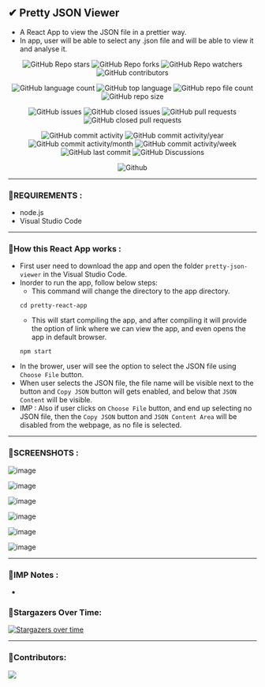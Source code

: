 
## ✔ Pretty JSON Viewer
- A React App to view the JSON file in a prettier way.
- In app, user will be able to select any .json file and will be able to view it and analyse it.

<p align = "center">
	<img src = "https://img.shields.io/github/stars/akash-rajak/Pretty-JSON-Viewer?style=social", alt = "GitHub Repo stars">
	<img src = "https://img.shields.io/github/forks/akash-rajak/Pretty-JSON-Viewer?style=social", alt = "GitHub Repo forks">
	<img src = "https://img.shields.io/github/watchers/akash-rajak/Pretty-JSON-Viewer?style=social", alt = "GitHub Repo watchers">
	<img src = "https://img.shields.io/github/contributors/akash-rajak/Pretty-JSON-Viewer?style=social", alt = "GitHub contributors">
</p>
<p align = "center">
	<img src = "https://img.shields.io/github/languages/count/akash-rajak/Pretty-JSON-Viewer?style=social", alt = "GitHub language count">
	<img src = "https://img.shields.io/github/languages/top/akash-rajak/Pretty-JSON-Viewer?style=social", alt = "GitHub top language">
	<img src = "https://img.shields.io/github/directory-file-count/akash-rajak/Pretty-JSON-Viewer?style=social", alt = "GitHub repo file count">
	<img src = "https://img.shields.io/github/repo-size/akash-rajak/Pretty-JSON-Viewer?style=social", alt = "GitHub repo size">
</p>
<p align = "center">
	<img src = "https://img.shields.io/github/issues/akash-rajak/Pretty-JSON-Viewer", alt = "GitHub issues">
	<img src = "https://img.shields.io/github/issues-closed/akash-rajak/Pretty-JSON-Viewer", alt = "GitHub closed issues">
	<img src = "https://img.shields.io/github/issues-pr/akash-rajak/Pretty-JSON-Viewer", alt = "GitHub pull requests">
	<img src = "https://img.shields.io/github/issues-pr-closed/akash-rajak/Pretty-JSON-Viewer", alt = "GitHub closed pull requests">
</p>
<p align = "center">
	<img src = "https://img.shields.io/github/commit-activity/t/akash-rajak/Pretty-JSON-Viewer", alt = "GitHub commit activity">
	<img src = "https://img.shields.io/github/commit-activity/y/akash-rajak/Pretty-JSON-Viewer", alt = "GitHub commit activity/year">
	<img src = "https://img.shields.io/github/commit-activity/m/akash-rajak/Pretty-JSON-Viewer", alt = "GitHub commit activity/month">
	<img src = "https://img.shields.io/github/commit-activity/w/akash-rajak/Pretty-JSON-Viewer", alt = "GitHub commit activity/week">
	<img src = "https://img.shields.io/github/last-commit/akash-rajak/Pretty-JSON-Viewer", alt = "GitHub last commit">
	<img src = "https://img.shields.io/github/discussions/akash-rajak/Pretty-JSON-Viewer", alt = "GitHub Discussions">
</p>
<p align = "center">
	<img src = "https://img.shields.io/github/license/akash-rajak/Pretty-JSON-Viewer", alt = "Github">
</p>

****

### 📌REQUIREMENTS :
- node.js
- Visual Studio Code

****

### 📌How this React App works :
- First user need to download the app and open the folder `pretty-json-viewer` in the Visual Studio Code.
- Inorder to run the app, follow below steps:
	- This command will change the directory to the app directory.
	```
	cd pretty-react-app
	```
	- This will start compiling the app, and after compiling it will provide the option of link where we can view the app, and even opens the app in default browser.
	```
	npm start
	```
- In the brower, user will see the option to select the JSON file using `Choose File` button.
- When user selects the JSON file, the file name will be visible next to the button and `Copy JSON` button will gets enabled, and below that `JSON Content` will be visible.
- IMP : Also if user clicks on `Choose File` button, and end up selecting no JSON file, then the `Copy JSON` button and `JSON Content Area` will be disabled from the webpage, as no file is selected.

****

### 📌SCREENSHOTS :
![image](https://github.com/akash-rajak/Pretty-JSON-Viewer/assets/57003737/a1103fd9-c87a-4e98-a54c-7461b7be0b14)

![image](https://github.com/akash-rajak/Pretty-JSON-Viewer/assets/57003737/8dbffe4f-3f52-406c-ae92-379f706bd347)

![image](https://github.com/akash-rajak/Pretty-JSON-Viewer/assets/57003737/9969e383-908f-4bb7-a5d8-26ec8e49899e)

![image](https://github.com/akash-rajak/Pretty-JSON-Viewer/assets/57003737/5228e9a8-92df-4058-9d83-f23c1782a75e)

![image](https://github.com/akash-rajak/Pretty-JSON-Viewer/assets/57003737/b0e27a1a-41c6-4f51-b0d5-d49d1a13c0f9)

![image](https://github.com/akash-rajak/Pretty-JSON-Viewer/assets/57003737/f5253d94-768f-4bf2-aac0-697fbfdd7275)





****

### 📌IMP Notes :
- 

### 🌟Stargazers Over Time:
[![Stargazers over time](https://starchart.cc/akash-rajak/Pretty-JSON-Viewer.svg)](https://starchart.cc/akash-rajak/Pretty-JSON-Viewer)

****

### 📌Contributors:
<a href="https://github.com/akash-rajak/Pretty-JSON-Viewer/graphs/contributors">
  <img src="https://contrib.rocks/image?repo=akash-rajak/Pretty-JSON-Viewer" />
</a>


<!--  Readme given the React App by default---------------------------------------------
# Getting Started with Create React App

This project was bootstrapped with [Create React App](https://github.com/facebook/create-react-app).

## Available Scripts

In the project directory, you can run:

### `npm start`

Runs the app in the development mode.\
Open [http://localhost:3000](http://localhost:3000) to view it in your browser.

The page will reload when you make changes.\
You may also see any lint errors in the console.

### `npm test`

Launches the test runner in the interactive watch mode.\
See the section about [running tests](https://facebook.github.io/create-react-app/docs/running-tests) for more information.

### `npm run build`

Builds the app for production to the `build` folder.\
It correctly bundles React in production mode and optimizes the build for the best performance.

The build is minified and the filenames include the hashes.\
Your app is ready to be deployed!

See the section about [deployment](https://facebook.github.io/create-react-app/docs/deployment) for more information.

### `npm run eject`

**Note: this is a one-way operation. Once you `eject`, you can't go back!**

If you aren't satisfied with the build tool and configuration choices, you can `eject` at any time. This command will remove the single build dependency from your project.

Instead, it will copy all the configuration files and the transitive dependencies (webpack, Babel, ESLint, etc) right into your project so you have full control over them. All of the commands except `eject` will still work, but they will point to the copied scripts so you can tweak them. At this point you're on your own.

You don't have to ever use `eject`. The curated feature set is suitable for small and middle deployments, and you shouldn't feel obligated to use this feature. However we understand that this tool wouldn't be useful if you couldn't customize it when you are ready for it.

## Learn More

You can learn more in the [Create React App documentation](https://facebook.github.io/create-react-app/docs/getting-started).

To learn React, check out the [React documentation](https://reactjs.org/).

### Code Splitting

This section has moved here: [https://facebook.github.io/create-react-app/docs/code-splitting](https://facebook.github.io/create-react-app/docs/code-splitting)

### Analyzing the Bundle Size

This section has moved here: [https://facebook.github.io/create-react-app/docs/analyzing-the-bundle-size](https://facebook.github.io/create-react-app/docs/analyzing-the-bundle-size)

### Making a Progressive Web App

This section has moved here: [https://facebook.github.io/create-react-app/docs/making-a-progressive-web-app](https://facebook.github.io/create-react-app/docs/making-a-progressive-web-app)

### Advanced Configuration

This section has moved here: [https://facebook.github.io/create-react-app/docs/advanced-configuration](https://facebook.github.io/create-react-app/docs/advanced-configuration)

### Deployment

This section has moved here: [https://facebook.github.io/create-react-app/docs/deployment](https://facebook.github.io/create-react-app/docs/deployment)

### `npm run build` fails to minify

This section has moved here: [https://facebook.github.io/create-react-app/docs/troubleshooting#npm-run-build-fails-to-minify](https://facebook.github.io/create-react-app/docs/troubleshooting#npm-run-build-fails-to-minify)

-->
